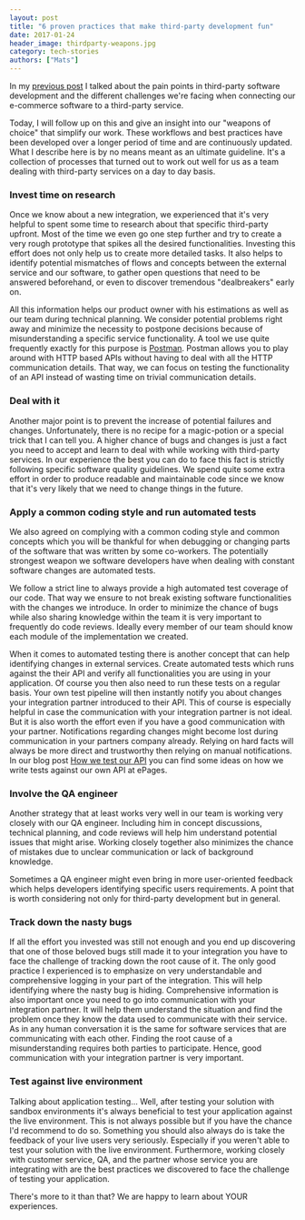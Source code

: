 ```yaml
---
layout: post
title: "6 proven practices that make third-party development fun"
date: 2017-01-24
header_image: thirdparty-weapons.jpg
category: tech-stories
authors: ["Mats"]
---
```


In my [previous post](/blog/tech-stories/painpoints-with-thirdparty-software/) I talked about the pain points in third-party software development and the different challenges we're facing when connecting our e-commerce software to a third-party service.

Today, I will follow up on this and give an insight into our "weapons of choice" that simplify our work.
These workflows and best practices have been developed over a longer period of time and are continuously updated.
What I describe here is by no means meant as an ultimate guideline.
It's a collection of processes that turned out to work out well for us as a team dealing with third-party services on a day to day basis.

### Invest time on research

Once we know about a new integration, we experienced that it's very helpful to spent some time to research about that specific third-party upfront.
Most of the time we even go one step further and try to create a very rough prototype that spikes all the desired functionalities.
Investing this effort does not only help us to create more detailed tasks.
It also helps to identify potential mismatches of flows and concepts between the external service and our software, to gather open questions that need to be answered beforehand, or even to discover tremendous "dealbreakers" early on.

All this information helps our product owner with his estimations as well as our team during technical planning.
We consider potential problems right away and minimize the necessity to postpone decisions because of misunderstanding a specific service functionality.
A tool we use quite frequently exactly for this purpose is [Postman](https://www.getpostman.com/).
Postman allows you to play around with HTTP based APIs without having to deal with all the HTTP communication details.
That way, we can focus on testing the functionality of an API instead of wasting time on trivial communication details.

### Deal with it

Another major point is to prevent the increase of potential failures and changes.
Unfortunately, there is no recipe for a magic-potion or a special trick that I can tell you.
A higher chance of bugs and changes is just a fact you need to accept and learn to deal with while working with third-party services.
In our experience the best you can do to face this fact is strictly following specific software quality guidelines.
We spend quite some extra effort in order to produce readable and maintainable code since we know that it's very likely that we need to change things in the future.

### Apply a common coding style and run automated tests

We also agreed on complying with a common coding style and common concepts which you will be thankful for when debugging or changing parts of the software that was written by some co-workers.
The potentially strongest weapon we software developers have when dealing with constant software changes are automated tests.

We follow a strict line to always provide a high automated test coverage of our code.
That way we ensure to not break existing software functionalities with the changes we introduce.
In order to minimize the chance of bugs while also sharing knowledge within the team it is very important to frequently do code reviews.
Ideally every member of our team should know each module of the implementation we created.

When it comes to automated testing there is another concept that can help identifying changes in external services.
Create automated tests which runs against the their API and verify all functionalities you are using in your application.
Of course you then also need to run these tests on a regular basis.
Your own test pipeline will then instantly notify you about changes your integration partner introduced to their API.
This of course is especially helpful in case the communication with your integration partner is not ideal.
But it is also worth the effort even if you have a good communication with your partner.
Notifications regarding changes might become lost during communication in your partners company already.
Relying on hard facts will always be more direct and trustworthy then relying on manual notifications.
In our blog post [How we test our API](/blog/api-experience/how-we-test-our-api/) you can find some ideas on how we write tests against our own API at ePages.

### Involve the QA engineer

Another strategy that at least works very well in our team is working very closely with our QA engineer.
Including him in concept discussions, technical planning, and code reviews will help him understand potential issues that might arise. Working closely together also minimizes the chance of mistakes due to unclear communication or lack of background knowledge.

Sometimes a QA engineer might even bring in more user-oriented feedback which helps developers identifying specific users requirements.
A point that is worth considering not only for third-party development but in general.

### Track down the nasty bugs

If all the effort you invested was still not enough and you end up discovering that one of those beloved bugs still made it to your integration you have to face the challenge of tracking down the root cause of it.
The only good practice I experienced is to emphasize on very understandable and comprehensive logging in your part of the integration.
This will help  identifying where the nasty bug is hiding.
Comprehensive information is also important once you need to go into communication with your integration partner.
It will help them understand the situation and find the problem once they know the data used to communicate with their service.
As in any human conversation it is the same for software services that are communicating with each other.
Finding the root cause of a misunderstanding requires both parties to participate.
Hence, good communication with your integration partner is very important.

### Test against live environment

Talking about application testing...
Well, after testing your solution with sandbox environments it's always beneficial to test your application against the live environment.
This is not always possible but if you have the chance I'd recommend to do so.
Something you should also always do is take the feedback of your live users very seriously.
Especially if you weren't able to test your solution with the live environment.
Furthermore, working closely with customer service, QA, and the partner whose service you are integrating with are the best practices we discovered to face the challenge of testing your application.

There's more to it than that?
We are happy to learn about YOUR experiences.
